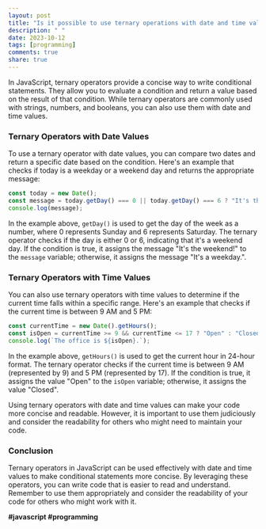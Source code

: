 ```yaml
---
layout: post
title: "Is it possible to use ternary operations with date and time values in JavaScript?"
description: " "
date: 2023-10-12
tags: [programming]
comments: true
share: true
---
```


In JavaScript, ternary operators provide a concise way to write conditional statements. They allow you to evaluate a condition and return a value based on the result of that condition. While ternary operators are commonly used with strings, numbers, and booleans, you can also use them with date and time values.

### Ternary Operators with Date Values

To use a ternary operator with date values, you can compare two dates and return a specific date based on the condition. Here's an example that checks if today is a weekday or a weekend day and returns the appropriate message:

```javascript
const today = new Date();
const message = today.getDay() === 0 || today.getDay() === 6 ? "It's the weekend!" : "It's a weekday.";
console.log(message);
```

In the example above, `getDay()` is used to get the day of the week as a number, where 0 represents Sunday and 6 represents Saturday. The ternary operator checks if the day is either 0 or 6, indicating that it's a weekend day. If the condition is true, it assigns the message "It's the weekend!" to the `message` variable; otherwise, it assigns the message "It's a weekday.".

### Ternary Operators with Time Values

You can also use ternary operators with time values to determine if the current time falls within a specific range. Here's an example that checks if the current time is between 9 AM and 5 PM:

```javascript
const currentTime = new Date().getHours();
const isOpen = currentTime >= 9 && currentTime <= 17 ? "Open" : "Closed";
console.log(`The office is ${isOpen}.`);
```

In the example above, `getHours()` is used to get the current hour in 24-hour format. The ternary operator checks if the current time is between 9 AM (represented by 9) and 5 PM (represented by 17). If the condition is true, it assigns the value "Open" to the `isOpen` variable; otherwise, it assigns the value "Closed".

Using ternary operators with date and time values can make your code more concise and readable. However, it is important to use them judiciously and consider the readability for others who might need to maintain your code.

### Conclusion

Ternary operators in JavaScript can be used effectively with date and time values to make conditional statements more concise. By leveraging these operators, you can write code that is easier to read and understand. Remember to use them appropriately and consider the readability of your code for others who might work with it.

**#javascript #programming**